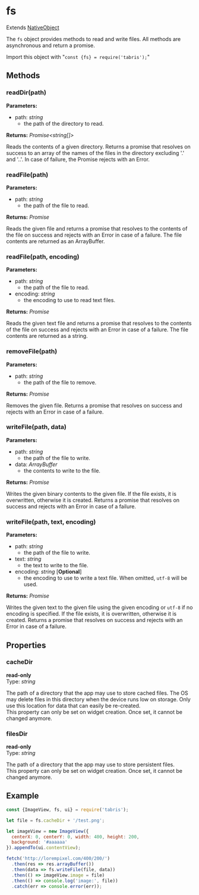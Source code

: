 ---
---
# fs

Extends [NativeObject](NativeObject.md)

The `fs` object provides methods to read and write files. All methods are asynchronous and return a promise.

Import this object with "`const {fs} = require('tabris');`"

## Methods

### readDir(path)


**Parameters:** 

- path: *string*
  - the path of the directory to read.

**Returns:** *Promise<string[]>*

Reads the contents of a given directory. Returns a promise that resolves on success to an array of the names of the files in the directory excluding '.' and '..'. In case of failure, the Promise rejects with an Error.

### readFile(path)


**Parameters:** 

- path: *string*
  - the path of the file to read.

**Returns:** *Promise<ArrayBuffer>*

Reads the given file and returns a promise that resolves to the contents of the file on success and rejects with an Error in case of a failure. The file contents are returned as an ArrayBuffer.

### readFile(path, encoding)


**Parameters:** 

- path: *string*
  - the path of the file to read.
- encoding: *string*
  - the encoding to use to read text files.

**Returns:** *Promise<string>*

Reads the given text file and returns a promise that resolves to the contents of the file on success and rejects with an Error in case of a failure. The file contents are returned as a string.

### removeFile(path)


**Parameters:** 

- path: *string*
  - the path of the file to remove.

**Returns:** *Promise<void>*

Removes the given file. Returns a promise that resolves on success and rejects with an Error in case of a failure.

### writeFile(path, data)


**Parameters:** 

- path: *string*
  - the path of the file to write.
- data: *ArrayBuffer*
  - the contents to write to the file.

**Returns:** *Promise<void>*

Writes the given binary contents to the given file. If the file exists, it is overwritten, otherwise it is created. Returns a promise that resolves on success and rejects with an Error in case of a failure.

### writeFile(path, text, encoding)


**Parameters:** 

- path: *string*
  - the path of the file to write.
- text: *string*
  - the text to write to the file.
- encoding: *string* [**Optional**]
  - the encoding to use to write a text file. When omitted, `utf-8` will be used.

**Returns:** *Promise<void>*

Writes the given text to the given file using the given encoding or `utf-8` if no encoding is specified. If the file exists, it is overwritten, otherwise it is created. Returns a promise that resolves on success and rejects with an Error in case of a failure.


## Properties

### cacheDir


**read-only**<br/>
Type: *string*

The path of a directory that the app may use to store cached files. The OS may delete files in this directory when the device runs low on storage. Only use this location for data that can easily be re-created.<br/>This property can only be set on widget creation. Once set, it cannot be changed anymore.

### filesDir


**read-only**<br/>
Type: *string*

The path of a directory that the app may use to store persistent files.<br/>This property can only be set on widget creation. Once set, it cannot be changed anymore.


## Example
```js
const {ImageView, fs, ui} = require('tabris');

let file = fs.cacheDir + '/test.png';

let imageView = new ImageView({
  centerX: 0, centerY: 0, width: 400, height: 200,
  background: '#aaaaaa'
}).appendTo(ui.contentView);

fetch('http://lorempixel.com/400/200/')
  .then(res => res.arrayBuffer())
  .then(data => fs.writeFile(file, data))
  .then(() => imageView.image = file)
  .then(() => console.log('image:', file))
  .catch(err => console.error(err));
```